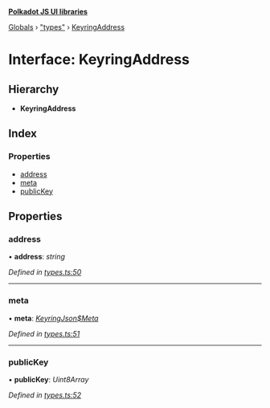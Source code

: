 **[Polkadot JS UI libraries](../README.md)**

[Globals](../globals.md) › [&quot;types&quot;](../modules/_types_.md) › [KeyringAddress](_types_.keyringaddress.md)

# Interface: KeyringAddress

## Hierarchy

* **KeyringAddress**

## Index

### Properties

* [address](_types_.keyringaddress.md#address)
* [meta](_types_.keyringaddress.md#meta)
* [publicKey](_types_.keyringaddress.md#publickey)

## Properties

###  address

• **address**: *string*

*Defined in [types.ts:50](https://github.com/polkadot-js/ui/blob/64cae00/packages/ui-keyring/src/types.ts#L50)*

___

###  meta

• **meta**: *[KeyringJson$Meta](_types_.keyringjson_meta.md)*

*Defined in [types.ts:51](https://github.com/polkadot-js/ui/blob/64cae00/packages/ui-keyring/src/types.ts#L51)*

___

###  publicKey

• **publicKey**: *Uint8Array*

*Defined in [types.ts:52](https://github.com/polkadot-js/ui/blob/64cae00/packages/ui-keyring/src/types.ts#L52)*